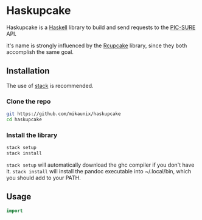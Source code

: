 # Haskupcake

Haskupcake is a [Haskell](https://www.haskell.org/) library to build and send requests to the [PIC-SURE](http://bd2k-picsure.hms.harvard.edu/) API.

it's name is strongly influenced by the [Rcupcake](https://github.com/hms-dbmi/Rcupcake) library, since they both accomplish the same goal.

## Installation

The use of [stack](https://docs.haskellstack.org/en/stable/install_and_upgrade/) is recommended.

### Clone the repo

```sh
git https://github.com/mikaunix/haskupcake
cd haskupcake
```

### Install the library

```sh
stack setup
stack install
```

`stack setup` will automatically download the ghc compiler if you don't have it. `stack install` will install the pandoc executable into ~/.local/bin, which you should add to your PATH.

## Usage

```haskell
import 
```
